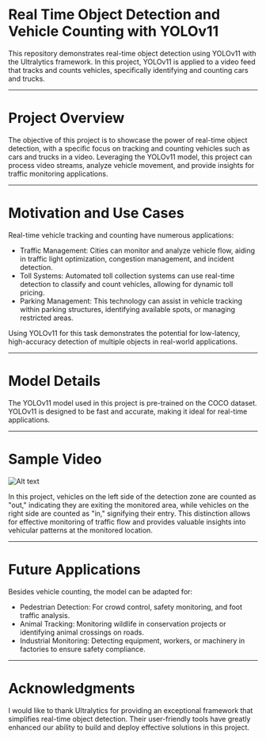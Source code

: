 # Real Time Object Detection and Vehicle Counting with YOLOv11
This repository demonstrates real-time object detection using YOLOv11 with the Ultralytics framework. In this project, YOLOv11 is applied to a video feed that tracks and counts vehicles, specifically identifying and counting cars and trucks.

--------------------------------------------------------------------------------------------

# Project Overview

The objective of this project is to showcase the power of real-time object detection, with a specific focus on tracking and counting vehicles such as cars and trucks in a video. Leveraging the YOLOv11 model, this project can process video streams, analyze vehicle movement, and provide insights for traffic monitoring applications.

--------------------------------------------------------------------------------------------

# Motivation and Use Cases

Real-time vehicle tracking and counting have numerous applications:

* Traffic Management: Cities can monitor and analyze vehicle flow, aiding in traffic light optimization, congestion management, and incident detection.
* Toll Systems: Automated toll collection systems can use real-time detection to classify and count vehicles, allowing for dynamic toll pricing.
* Parking Management: This technology can assist in vehicle tracking within parking structures, identifying available spots, or managing restricted areas.

Using YOLOv11 for this task demonstrates the potential for low-latency, high-accuracy detection of multiple objects in real-world applications.

--------------------------------------------------------------------------------------------

# Model Details

The YOLOv11 model used in this project is pre-trained on the COCO dataset. YOLOv11 is designed to be fast and accurate, making it ideal for real-time applications.

--------------------------------------------------------------------------------------------

# Sample Video

![Alt text](https://github.com/Mausoleoo/Real-Time-Object-Detection-and-Vehicle-Counting-with-YOLOv11/blob/master/test3%20GIF.gif)

In this project, vehicles on the left side of the detection zone are counted as "out," indicating they are exiting the monitored area, while vehicles on the right side are counted as "in," signifying their entry. This distinction allows for effective monitoring of traffic flow and provides valuable insights into vehicular patterns at the monitored location.

--------------------------------------------------------------------------------------------

# Future Applications

Besides vehicle counting, the model can be adapted for:

* Pedestrian Detection: For crowd control, safety monitoring, and foot traffic analysis.
* Animal Tracking: Monitoring wildlife in conservation projects or identifying animal crossings on roads.
* Industrial Monitoring: Detecting equipment, workers, or machinery in factories to ensure safety compliance.

--------------------------------------------------------------------------------------------

# Acknowledgments

I would like to thank Ultralytics for providing an exceptional framework that simplifies real-time object detection. Their user-friendly tools have greatly enhanced our ability to build and deploy effective solutions in this project.
